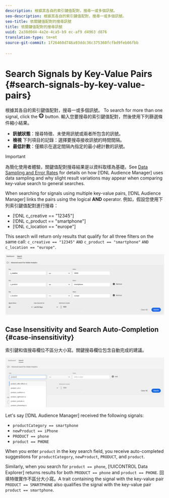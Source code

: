 ```yaml
---
description: 根據其各自的索引鍵值配對，搜尋一或多個訊號。
seo-description: 根據其各自的索引鍵值配對，搜尋一或多個訊號。
seo-title: 依關鍵值配對的搜尋訊號
title: 依關鍵值配對的搜尋訊號
uuid: 2a38d0d4-4a2e-4ca5-b9 ec-af9 d4963 d876
translation-type: tm+mt
source-git-commit: 1f26460d746a93ddc36c375360fcfbd9feb06fbb

---
```



# Search Signals by Key-Value Pairs {#search-signals-by-key-value-pairs}

根據其各自的索引鍵值配對，搜尋一或多個訊號。
To search for more than one signal, click the ![Add](assets/icon_add.png) button. 輸入您要搜尋的索引鍵值配對，然後使用下列篩選條件縮小結果。

* **訊號狀態**：搜尋特徵、未使用訊號或兩者所包含的訊號。
* **檢視** 下列項目的記錄：選擇要搜尋接收訊號的時間間隔。
* **最低計數**：僅顯示在選定間隔內指定的最小總計數的訊號。

>[!IMPORTANT]
>
>為簡化使用者體驗，關鍵值配對搜尋結果是以資料取樣為基礎。See [Data Sampling and Error Rates](/help/using/reporting/report-sampling.md) for details on how [!DNL Audience Manager] uses data sampling and why slight result variations may appear when comparing key-value search to general searches.

When searching for signals using multiple key-value pairs, [!DNL Audience Manager] links the pairs using the logical **AND** operator. 例如，假設您使用下列索引鍵值配對進行搜尋：

* [!DNL c_creative == "12345"]
* [!DNL c_product == "smartphone"]
* [!DNL c_location == "europe"]

This search will return only results that qualify for all three filters on the same call: `c_creative == "12345"` `AND` `c_product == "smartphone"` `AND` `c_location == "europe"`.

![](assets/signals-search.png)

## Case Insensitivity and Search Auto-Completion {#case-insensitivity}

索引鍵和值搜尋欄位不區分大小寫。關鍵搜尋欄位包含自動完成的建議。

![](assets/signal-search-suggestions.png)

Let&#39;s say [!DNL Audience Manager] received the following signals:

* `productCategory == smartphone`
* `newProduct == iPhone`
* `PRODUCT == phone`
* `product == PHONE`

When you enter `product` in the key search field, you receive auto-completed suggestions for `productCategory`, `newProduct`, `PRODUCT`, and `product`.

Similarly, when you search for `product == phone`, [!UICONTROL Data Explorer] returns results for both `PRODUCT == phone` and `product == PHONE`.
回填特徵實作不區分大小寫。A trait containing the signal with the key-value pair `PRODUCT == SMARTPHONE` also qualifies the signal with the key-value pair `product == smartphone`.